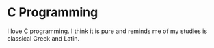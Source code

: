 # C Programming
 I love C programming. I think it is pure and reminds me of my studies is classical Greek and Latin.
